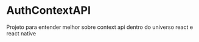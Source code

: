# AuthContextAPI
Projeto para entender melhor sobre context api dentro do universo react e react native
